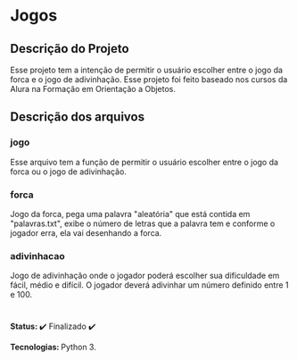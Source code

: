 # Jogos

<h2> Descrição do Projeto </h2>

  Esse projeto tem a intenção de permitir o usuário escolher entre o jogo da forca e o jogo de adivinhação. Esse projeto foi feito baseado nos cursos da Alura na Formação em Orientação a Objetos.
  
<h2>Descrição dos arquivos </h2>

<h3>jogo</h3>

  Esse arquivo tem a função de permitir o usuário escolher entre o jogo da forca ou o jogo de adivinhação.
  
  <h3>forca</h3>
  Jogo da forca, pega uma palavra "aleatória" que está contida em "palavras.txt", exibe o número de letras que a palavra tem e conforme o jogador erra, ela vai desenhando a forca.
  
  <h3>adivinhacao</h3>
  Jogo de adivinhação onde o jogador poderá escolher sua dificuldade em fácil, médio e difícil. O jogador deverá adivinhar um número definido entre 1 e 100.


#

<b>Status: </b>  :heavy_check_mark: Finalizado :heavy_check_mark:

<b>Tecnologias: </b> Python 3.
